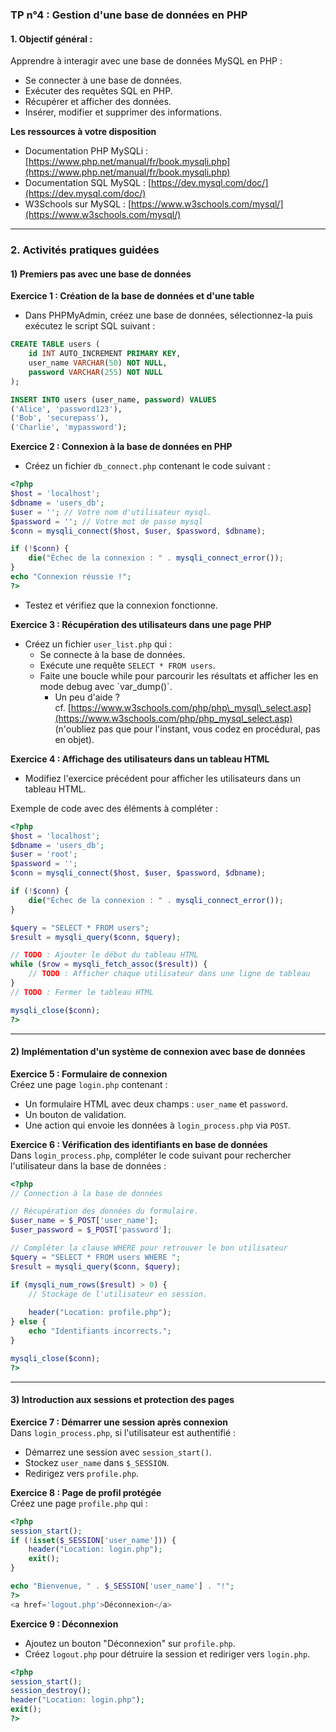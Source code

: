 ### TP n°4 : Gestion d'une base de données en PHP

#### **1. Objectif général :**

Apprendre à interagir avec une base de données MySQL en PHP :

- Se connecter à une base de données.
- Exécuter des requêtes SQL en PHP.
- Récupérer et afficher des données.
- Insérer, modifier et supprimer des informations.

**Les ressources à votre disposition**

- Documentation PHP MySQLi : [https://www.php.net/manual/fr/book.mysqli.php](https://www.php.net/manual/fr/book.mysqli.php)
- Documentation SQL MySQL : [https://dev.mysql.com/doc/](https://dev.mysql.com/doc/)
- W3Schools sur MySQL : [https://www.w3schools.com/mysql/](https://www.w3schools.com/mysql/)

---

### **2. Activités pratiques guidées**

#### **1) Premiers pas avec une base de données**

**Exercice 1 : Création de la base de données et d'une table**

- Dans PHPMyAdmin, créez une base de données, sélectionnez-la puis exécutez le script SQL suivant :

```sql
CREATE TABLE users (
    id INT AUTO_INCREMENT PRIMARY KEY,
    user_name VARCHAR(50) NOT NULL,
    password VARCHAR(255) NOT NULL
);

INSERT INTO users (user_name, password) VALUES
('Alice', 'password123'),
('Bob', 'securepass'),
('Charlie', 'mypassword');
```

**Exercice 2 : Connexion à la base de données en PHP**

- Créez un fichier `db_connect.php` contenant le code suivant :

```php
<?php
$host = 'localhost';
$dbname = 'users_db';
$user = ''; // Votre nom d'utilisateur mysql.
$password = ''; // Votre mot de passe mysql
$conn = mysqli_connect($host, $user, $password, $dbname);

if (!$conn) {
    die("Échec de la connexion : " . mysqli_connect_error());
}
echo "Connexion réussie !";
?>
```

- Testez et vérifiez que la connexion fonctionne.

**Exercice 3 : Récupération des utilisateurs dans une page PHP**

- Créez un fichier `user_list.php` qui :
  - Se connecte à la base de données.
  - Exécute une requête `SELECT * FROM users`.
  - Faite une boucle while pour parcourir les résultats et afficher les en mode debug avec \`var\_dump()\`.
    - Un peu d'aide ? cf. [https://www.w3schools.com/php/php\_mysql\_select.asp](https://www.w3schools.com/php/php_mysql_select.asp) (n'oubliez pas que pour l'instant, vous codez en procédural, pas en objet).

**Exercice 4 : Affichage des utilisateurs dans un tableau HTML**

- Modifiez l'exercice précédent pour afficher les utilisateurs dans un tableau HTML.

Exemple de code avec des éléments à compléter :

```php
<?php
$host = 'localhost';
$dbname = 'users_db';
$user = 'root';
$password = '';
$conn = mysqli_connect($host, $user, $password, $dbname);

if (!$conn) {
    die("Échec de la connexion : " . mysqli_connect_error());
}

$query = "SELECT * FROM users";
$result = mysqli_query($conn, $query);

// TODO : Ajouter le début du tableau HTML
while ($row = mysqli_fetch_assoc($result)) {
    // TODO : Afficher chaque utilisateur dans une ligne de tableau
}
// TODO : Fermer le tableau HTML

mysqli_close($conn);
?>
```

---

#### **2) Implémentation d'un système de connexion avec base de données**

**Exercice 5 : Formulaire de connexion**\
Créez une page `login.php` contenant :

- Un formulaire HTML avec deux champs : `user_name` et `password`.
- Un bouton de validation.
- Une action qui envoie les données à `login_process.php` via `POST`.

**Exercice 6 : Vérification des identifiants en base de données**\
Dans `login_process.php`, compléter le code suivant pour rechercher l'utilisateur dans la base de données :

```php
<?php
// Connection à la base de données

// Récupération des données du formulaire.
$user_name = $_POST['user_name'];
$user_password = $_POST['password'];

// Compléter la clause WHERE pour retrouver le bon utilisateur
$query = "SELECT * FROM users WHERE ";
$result = mysqli_query($conn, $query);

if (mysqli_num_rows($result) > 0) {
    // Stockage de l'utilisateur en session.
  
    header("Location: profile.php");
} else {
    echo "Identifiants incorrects.";
}

mysqli_close($conn);
?>
```

---

#### **3) Introduction aux sessions et protection des pages**

**Exercice 7 : Démarrer une session après connexion**\
Dans `login_process.php`, si l'utilisateur est authentifié :

- Démarrez une session avec `session_start()`.
- Stockez `user_name` dans `$_SESSION`.
- Redirigez vers `profile.php`.

**Exercice 8 : Page de profil protégée**\
Créez une page `profile.php` qui :

```php
<?php
session_start();
if (!isset($_SESSION['user_name'])) {
    header("Location: login.php");
    exit();
}

echo "Bienvenue, " . $_SESSION['user_name'] . "!";
?>
<a href='logout.php'>Déconnexion</a>
```

**Exercice 9 : Déconnexion**

- Ajoutez un bouton "Déconnexion" sur `profile.php`.
- Créez `logout.php` pour détruire la session et rediriger vers `login.php`.

```php
<?php
session_start();
session_destroy();
header("Location: login.php");
exit();
?>
```
